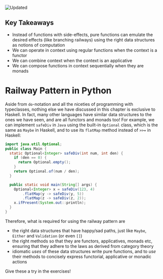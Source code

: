 ![Updated][update-shield]
## Key Takeaways
- Instead of functions with side-effects, pure functions can emulate the desired effects (like branching railways) using the right data structures as notions of computation
- We can operate in context using regular functions when the context is a functor
- We can combine context when the context is an applicative
- We can compose functions in context sequentially when they are monads

# Railway Pattern in Python

Aside from `do`-notation and all the niceties of programming with typeclasses, nothing else we have discussed in this chapter is exclusive to Haskell. In fact, many other languages have similar data structures to the ones we have seen, and are all functors and monads too! For example, we can implement `safeDiv` in `Java` using the built-in `Optional` class, which is the same as `Maybe` in Haskell, and to use its `flatMap` method instead of `>>=` in Haskell:
```java
import java.util.Optional;
public class Main {
  static Optional<Integer> safeDiv(int num, int den) {
    if (den == 0) {
      return Optional.empty();
    }
    return Optional.of(num / den);
  }

  public static void main(String[] args) {
    Optional<Integer> x = safeDiv(123, 4)
        .flatMap(y -> safeDiv(y, 5))
        .flatMap(z -> safeDiv(z, 2));
    x.ifPresent(System.out::println);
  }
}
```

Therefore, what is required for using the railway pattern are 
- the right data structures that have happy/sad paths, just like `Maybe`, `Either` and `Validation` (or even `[]`)
- the right methods so that they are functors, applicatives, monads etc, ensuring that they adhere to the laws as derived from category theory
- idiomatic _uses_ of these data structures write pure functions, and to _use_ their methods to concisely express functorial, applicative or monadic actions

Give these a try in the exercises!


[update-shield]: https://img.shields.io/badge/LAST%20UPDATED-10%20OCT%202024-57ffd8?style=for-the-badge
